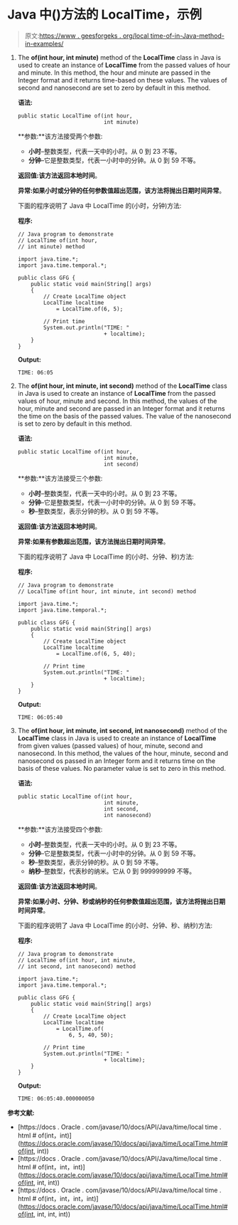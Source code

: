 # Java 中()方法的 LocalTime，示例

> 原文:[https://www . geesforgeks . org/local time-of-in-Java-method-in-examples/](https://www.geeksforgeeks.org/localtime-of-method-in-java-with-examples/)

1.  The **of(int hour, int minute)** method of the **LocalTime** class in Java is used to create an instance of **LocalTime** from the passed values of hour and minute. In this method, the hour and minute are passed in the Integer format and it returns time-based on these values. The values of second and nanosecond are set to zero by default in this method.

    **语法:**

    ```
    public static LocalTime of(int hour,
                               int minute)

    ```

    **参数:**该方法接受两个参数:

    *   **小时**–整数类型，代表一天中的小时。从 0 到 23 不等。
    *   **分钟**–它是整数类型，代表一小时中的分钟。从 0 到 59 不等。

    **返回值:**该方法返回**本地时间**。

    **异常:**如果小时或分钟的任何参数值超出范围，该方法将抛出**日期时间异常**。

    下面的程序说明了 Java 中 LocalTime 的(小时，分钟)方法:

    **程序:**

    ```
    // Java program to demonstrate
    // LocalTime of(int hour,
    // int minute) method

    import java.time.*;
    import java.time.temporal.*;

    public class GFG {
        public static void main(String[] args)
        {
            // Create LocalTime object
            LocalTime localtime
                = LocalTime.of(6, 5);

            // Print time
            System.out.println("TIME: "
                               + localtime);
        }
    }
    ```

    **Output:**

    ```
    TIME: 06:05

    ```

2.  The **of(int hour, int minute, int second)** method of the **LocalTime** class in Java is used to create an instance of **LocalTime** from the passed values of hour, minute and second. In this method, the values of the hour, minute and second are passed in an Integer format and it returns the time on the basis of the passed values. The value of the nanosecond is set to zero by default in this method.

    **语法:**

    ```
    public static LocalTime of(int hour,
                               int minute,
                               int second)

    ```

    **参数:**该方法接受三个参数:

    *   **小时**–整数类型，代表一天中的小时。从 0 到 23 不等。
    *   **分钟**–它是整数类型，代表一小时中的分钟。从 0 到 59 不等。
    *   **秒**–整数类型，表示分钟的秒。从 0 到 59 不等。

    **返回值:**该方法返回**本地时间**。

    **异常:**如果有参数超出范围，该方法抛出**日期时间异常**。

    下面的程序说明了 Java 中 LocalTime 的(小时、分钟、秒)方法:

    **程序:**

    ```
    // Java program to demonstrate
    // LocalTime of(int hour, int minute, int second) method

    import java.time.*;
    import java.time.temporal.*;

    public class GFG {
        public static void main(String[] args)
        {
            // Create LocalTime object
            LocalTime localtime
                = LocalTime.of(6, 5, 40);

            // Print time
            System.out.println("TIME: "
                               + localtime);
        }
    }
    ```

    **Output:**

    ```
    TIME: 06:05:40

    ```

3.  The **of(int hour, int minute, int second, int nanosecond)** method of the **LocalTime** class in Java is used to create an instance of **LocalTime** from given values (passed values) of hour, minute, second and nanosecond. In this method, the values of the hour, minute, second and nanosecond os passed in an Integer form and it returns time on the basis of these values. No parameter value is set to zero in this method.

    **语法:**

    ```
    public static LocalTime of(int hour,
                               int minute,
                               int second,
                               int nanosecond)

    ```

    **参数:**该方法接受四个参数:

    *   **小时**–整数类型，代表一天中的小时。从 0 到 23 不等。
    *   **分钟**–它是整数类型，代表一小时中的分钟。从 0 到 59 不等。
    *   **秒**–整数类型，表示分钟的秒。从 0 到 59 不等。
    *   **纳秒**–整数型，代表秒的纳米。它从 0 到 999999999 不等。

    **返回值:**该方法返回**本地时间**。

    **异常:**如果小时、分钟、秒或纳秒的任何参数值超出范围，该方法将抛出**日期时间异常**。

    下面的程序说明了 Java 中 LocalTime 的(小时、分钟、秒、纳秒)方法:

    **程序:**

    ```
    // Java program to demonstrate
    // LocalTime of(int hour, int minute,
    // int second, int nanosecond) method

    import java.time.*;
    import java.time.temporal.*;

    public class GFG {
        public static void main(String[] args)
        {
            // Create LocalTime object
            LocalTime localtime
                = LocalTime.of(
                    6, 5, 40, 50);

            // Print time
            System.out.println("TIME: "
                               + localtime);
        }
    }
    ```

    **Output:**

    ```
    TIME: 06:05:40.000000050

    ```

**参考文献:**

*   [https://docs . Oracle . com/javase/10/docs/API/Java/time/local time . html # of(int，int)](https://docs.oracle.com/javase/10/docs/api/java/time/LocalTime.html#of(int, int))
*   [https://docs . Oracle . com/javase/10/docs/API/Java/time/local time . html # of(int，int，int)](https://docs.oracle.com/javase/10/docs/api/java/time/LocalTime.html#of(int, int, int))
*   [https://docs . Oracle . com/javase/10/docs/API/Java/time/local time . html # of(int，int，int，int)](https://docs.oracle.com/javase/10/docs/api/java/time/LocalTime.html#of(int, int, int, int))